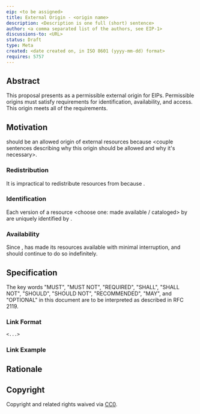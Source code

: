 ```yaml
---
eip: <to be assigned>
title: External Origin - <origin name>
description: <Description is one full (short) sentence>
author: <a comma separated list of the authors, see EIP-1>
discussions-to: <URL>
status: Draft
type: Meta
created: <date created on, in ISO 8601 (yyyy-mm-dd) format>
requires: 5757
---
```


<!--
  Please remove all comments before submitting a pull request!
-->

## Abstract
This proposal presents <origin name> as a permissible external origin for EIPs. Permissible origins must satisfy requirements for identification, availability, and access. This origin meets all of the requirements.

## Motivation
<!-- In this section, describe why this origin is useful to EIPs and how it meets the requirements set out in EIP-5757. -->

<origin name> should be an allowed origin of external resources because <couple sentences describing why this origin should be allowed and why it's necessary>.

### Redistribution
<!-- In this subsection, describe why you can't put resources from this origin in `assets`. Include links to incompatible licenses if applicable. -->

It is impractical to redistribute resources from <origin name> because <couple sentences describing why>.

### Identification
<!-- In this subsection, describe how this origin meets the identification requirement. If the content described by an identifier is mutable, describe how/when those changes can be made. -->

Each version of a resource <choose one: made available / cataloged> by <origin name> are uniquely identified by <description of how versions are identified>.

### Availability
<!-- In this subsection, convince the reader that the content provided by the origin will be around as long as Ethereum will be. -->

<!-- For availability based on history: -->
Since <year>, <origin name> has made its resources available with minimal interruption, and should continue to do so indefinitely.

<!-- It's also possible for a origin to guarantee availability with some technical solution (maybe posting to a blockchain). If that's the case for your origin, explain that instead of using the above. -->

## Specification
The key words "MUST", "MUST NOT", "REQUIRED", "SHALL", "SHALL NOT", "SHOULD", "SHOULD NOT", "RECOMMENDED", "MAY", and "OPTIONAL" in this document are to be interpreted as described in RFC 2119.

### Link Format
<!-- In this subsection, describe how to write links to resources published/cataloged by this origin. Links should always point to the most stable version. -->

```markdown
<...>
```

### Link Example
<!-- In this subsection, show a rendered example of a link as described above. -->

## Rationale
<!-- Explain any decisions made within this proposal in this section. Particularly, if there are multiple options for URL/identifiers, explain why you picked the one you did. -->

## Copyright
Copyright and related rights waived via [CC0](../LICENSE.md).
